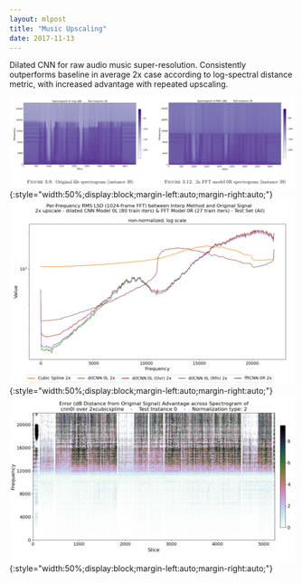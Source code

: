 ```yaml
---
layout: mlpost
title: "Music Upscaling"
date: 2017-11-13
---
```


Dilated CNN for raw audio music super-resolution. Consistently outperforms baseline in average 2x case according to log-spectral distance metric, with increased advantage with repeated upscaling.

![UpscalingImage1](/images/tp2.png){:style="width:50%;display:block;margin-left:auto;margin-right:auto;"}
![UpscalingImage2](/images/tp2a.png){:style="width:50%;display:block;margin-left:auto;margin-right:auto;"}
![UpscalingImage3](/images/tp2b.png){:style="width:50%;display:block;margin-left:auto;margin-right:auto;"}